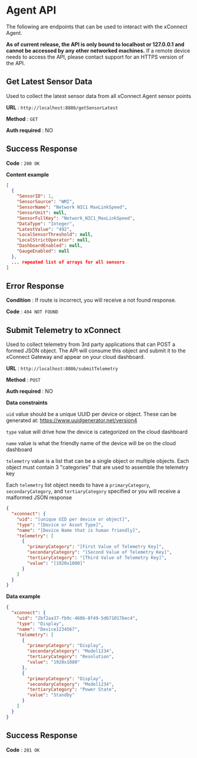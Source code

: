 # Agent API
The following are endpoints that can be used to interact with the xConnect Agent. 

**As of current release, the API is only bound to localhost or 127.0.0.1 and cannot be 
accessed by any other networked machines.** If a remote device needs to access the API, please contact
support for an HTTPS version of the API. 
        

## Get Latest Sensor Data

Used to collect the latest sensor data from all xConnect Agent sensor points

**URL** : `http://localhost:8886/getSensorLatest`

**Method** : `GET`

**Auth required** : NO

## Success Response

**Code** : `200 OK`

**Content example**

```json
[
  {
    "SensorID": 1,
    "SensorSource": "WMI",
    "SensorName": "Network NIC1 MaxLinkSpeed",
    "SensorUnit": null,
    "SensorFullKey": "Network_NIC1_MaxLinkSpeed",
    "DataType": "Integer",
    "LatestValue": "492",
    "LocalSensorThreshold": null,
    "LocalStrictOperator": null,
    "DashboardEnabled": null,
    "GaugeEnabled": null
  },
  ... repeated list of arrays for all sensors
]
```

## Error Response

**Condition** : If route is incorrect, you will receive a not found response.

**Code** : `404 NOT FOUND`

## Submit Telemetry to xConnect

Used to collect telemetry from 3rd party applications that can POST a formed JSON object. The API
will consume this object and submit it to the xConnect Gateway and appear on your cloud dashboard.

**URL** : `http://localhost:8886/submitTelemetry`

**Method** : `POST`

**Auth required** : NO

**Data constraints**

`uid` value should be a unique UUID per device or object. These can be generated at:
https://www.uuidgenerator.net/version4

`type` value will drive how the device is categorized on the cloud dashboard

`name` value is what the friendly name of the device will be on the cloud dashboard

`telemetry` value is a list that can be a single object or multiple objects. Each object must contain
3 "categories" that are used to assemble the telemetry key
    
Each `telemetry` list object needs to have a `primaryCategory`, `secondaryCategory`, and `tertiaryCategory` specified 
or you will receive a malformed JSON response

```json
{
  "xconnect": {
    "uid": "[unique UID per device or object]",
    "type": "[Device or Asset Type]",
    "name": "[Device Name that is human friendly]",
    "telemetry": [
      {
        "primaryCategory": "[First Value of Telemetry Key]",
        "secondaryCategory": "[Second Value of Telemetry Key]",
        "tertiaryCategory": "[Third Value of Telemetry Key]",
        "value": "[1920x1080]"
      }
    ]
  }
}
```

**Data example**

```json
{
  "xconnect": {
    "uid": "2bf2aa37-fb9c-460b-8f49-5d671017bec4",
    "type": "Display",
    "name": "Device1234567",
    "telemetry": [
      {
        "primaryCategory": "Display",
        "secondaryCategory": "Model1234",
        "tertiaryCategory": "Resolution",
        "value": "1920x1080"
      },
      {
        "primaryCategory": "Display",
        "secondaryCategory": "Model1234",
        "tertiaryCategory": "Power State",
        "value": "Standby"
      }
    ]
  }
}
```

## Success Response

**Code** : `201 OK`
